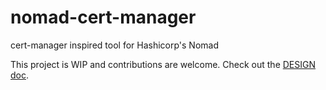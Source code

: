 # nomad-cert-manager
cert-manager inspired tool for Hashicorp's Nomad

This project is WIP and contributions are welcome. Check out the [DESIGN doc](./design.md).